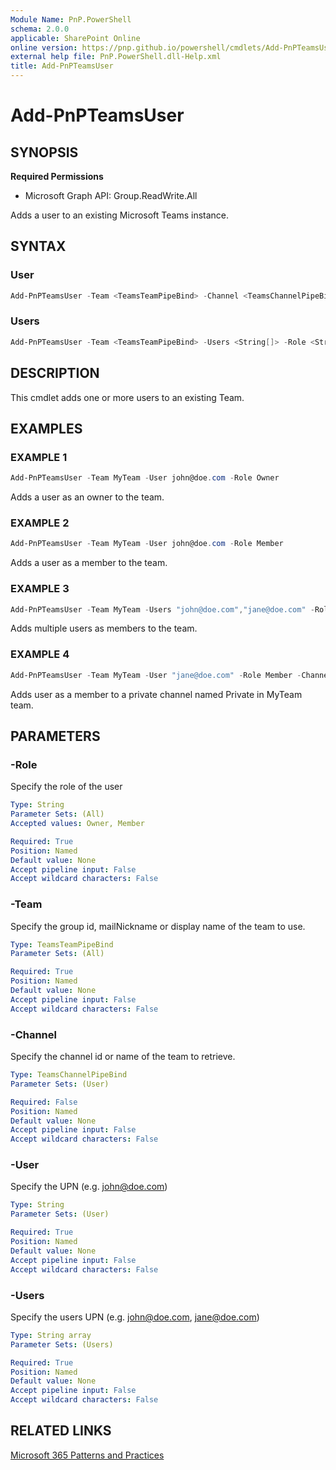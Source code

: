```yaml
---
Module Name: PnP.PowerShell
schema: 2.0.0
applicable: SharePoint Online
online version: https://pnp.github.io/powershell/cmdlets/Add-PnPTeamsUser.html
external help file: PnP.PowerShell.dll-Help.xml
title: Add-PnPTeamsUser
---
```

  
# Add-PnPTeamsUser

## SYNOPSIS

**Required Permissions**

  * Microsoft Graph API: Group.ReadWrite.All

Adds a user to an existing Microsoft Teams instance.

## SYNTAX

### User
```powershell
Add-PnPTeamsUser -Team <TeamsTeamPipeBind> -Channel <TeamsChannelPipeBind> -User <String> -Role <String> [<CommonParameters>]
```

### Users
```powershell
Add-PnPTeamsUser -Team <TeamsTeamPipeBind> -Users <String[]> -Role <String> [<CommonParameters>]
```

## DESCRIPTION
This cmdlet adds one or more users to an existing Team. 

## EXAMPLES

### EXAMPLE 1
```powershell
Add-PnPTeamsUser -Team MyTeam -User john@doe.com -Role Owner
```

Adds a user as an owner to the team.

### EXAMPLE 2
```powershell
Add-PnPTeamsUser -Team MyTeam -User john@doe.com -Role Member
```

Adds a user as a member to the team.

### EXAMPLE 3
```powershell
Add-PnPTeamsUser -Team MyTeam -Users "john@doe.com","jane@doe.com" -Role Member
```

Adds multiple users as members to the team.

### EXAMPLE 4
```powershell
Add-PnPTeamsUser -Team MyTeam -User "jane@doe.com" -Role Member -Channel Private
```

Adds user as a member to a private channel named Private in MyTeam team.

## PARAMETERS

### -Role
Specify the role of the user

```yaml
Type: String
Parameter Sets: (All)
Accepted values: Owner, Member

Required: True
Position: Named
Default value: None
Accept pipeline input: False
Accept wildcard characters: False
```

### -Team
Specify the group id, mailNickname or display name of the team to use.

```yaml
Type: TeamsTeamPipeBind
Parameter Sets: (All)

Required: True
Position: Named
Default value: None
Accept pipeline input: False
Accept wildcard characters: False
```

### -Channel
Specify the channel id or name of the team to retrieve.

```yaml
Type: TeamsChannelPipeBind
Parameter Sets: (User)

Required: False
Position: Named
Default value: None
Accept pipeline input: False
Accept wildcard characters: False
```

### -User
Specify the UPN (e.g. john@doe.com)

```yaml
Type: String
Parameter Sets: (User)

Required: True
Position: Named
Default value: None
Accept pipeline input: False
Accept wildcard characters: False
```

### -Users
Specify the users UPN (e.g. john@doe.com, jane@doe.com)

```yaml
Type: String array
Parameter Sets: (Users)

Required: True
Position: Named
Default value: None
Accept pipeline input: False
Accept wildcard characters: False
```

## RELATED LINKS

[Microsoft 365 Patterns and Practices](https://aka.ms/m365pnp)


